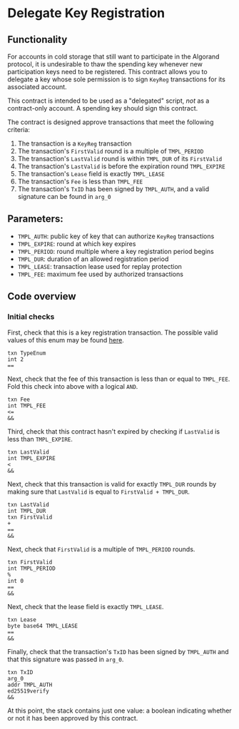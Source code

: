 # Delegate Key Registration

## Functionality

For accounts in cold storage that still want to participate in the Algorand protocol, it is undesirable to thaw the spending key whenever new participation keys need to be registered. This contract allows you to delegate a key whose sole permission is to sign `KeyReg` transactions for its associated account.

This contract is intended to be used as a "delegated" script, *not* as a contract-only account. A spending key should sign this contract.

The contract is designed approve transactions that meet the following criteria:
  1. The transaction is a `KeyReg` transaction
  2. The transaction's `FirstValid` round is a multiple of `TMPL_PERIOD`
  3. The transaction's `LastValid` round is within `TMPL_DUR` of its `FirstValid`
  4. The transaction's `LastValid` is before the expiration round `TMPL_EXPIRE`
  5. The transaction's `Lease` field is exactly `TMPL_LEASE`
  6. The transaction's `Fee` is less than `TMPL_FEE`
  7. The transaction's `TxID` has been signed by `TMPL_AUTH`, and a valid signature can be found in `arg_0`

## Parameters:

  - `TMPL_AUTH`: public key of key that can authorize `KeyReg` transactions
  - `TMPL_EXPIRE`: round at which key expires
  - `TMPL_PERIOD`: round multiple where a key registration period begins
  - `TMPL_DUR`: duration of an allowed registration period
  - `TMPL_LEASE`: transaction lease used for replay protection
  - `TMPL_FEE`: maximum fee used by authorized transactions

## Code overview

### Initial checks
First, check that this is a key registration transaction. The possible valid values of this enum may be found [here](https://github.com/algorand/go-algorand/blob/9978b3aed0643751246af82f5538ba1e7de47310/data/transactions/logic/assembler.go#L569).

```
txn TypeEnum
int 2
==
```

Next, check that the fee of this transaction is less than or equal to `TMPL_FEE`. Fold this check into above with a logical `AND`.

```
txn Fee
int TMPL_FEE
<=
&&
```

Third, check that this contract hasn't expired by checking if `LastValid` is less than `TMPL_EXPIRE`.

```
txn LastValid
int TMPL_EXPIRE
<
&&
```

Next, check that this transaction is valid for exactly `TMPL_DUR` rounds by making sure that `LastValid` is equal to `FirstValid + TMPL_DUR`.

```
txn LastValid
int TMPL_DUR
txn FirstValid
+
==
&&
```

Next, check that `FirstValid` is a multiple of `TMPL_PERIOD` rounds.

```
txn FirstValid
int TMPL_PERIOD
%
int 0
==
&&
```

Next, check that the lease field is exactly `TMPL_LEASE`.

```
txn Lease
byte base64 TMPL_LEASE
==
&&
```

Finally, check that the transaction's `TxID` has been signed by `TMPL_AUTH` and that this signature was passed in `arg_0`.

```
txn TxID
arg_0
addr TMPL_AUTH
ed25519verify
&&
```

At this point, the stack contains just one value: a boolean indicating whether or not it has been approved by this contract.
